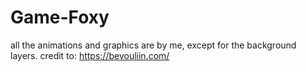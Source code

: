 # Game-Foxy
all the animations and graphics are by me, except for the background layers. credit to:  https://bevouliin.com/
